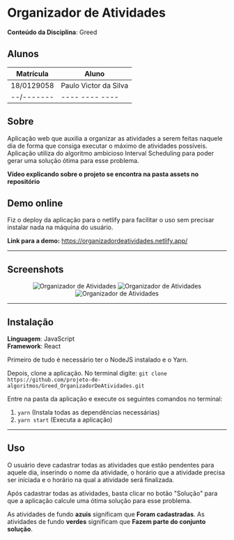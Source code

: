 # Organizador de Atividades

**Conteúdo da Disciplina**: Greed<br>

## Alunos
|Matrícula | Aluno |
| -- | -- |
| 18/0129058  |  Paulo Victor da Silva |
| --/-------  |  ---- ---- ---- |

## Sobre 
Aplicação web que auxilia a organizar as atividades a serem feitas naquele dia de forma que consiga executar o máximo de atividades possíveis.
Aplicação utiliza do algoritmo ambicioso Interval Scheduling para poder gerar uma solução ótima para esse problema.

**Vídeo explicando sobre o projeto se encontra na pasta assets no repositório**

## Demo online

Fiz o deploy da aplicação para o netlify para facilitar o uso sem precisar instalar nada na máquina do usuário.

**Link para a demo:** https://organizadordeatividades.netlify.app/

---

## Screenshots

<p align="center">
 <img src="https://github.com/projeto-de-algoritmos/Greed_OrganizadorDeAtividades/blob/main/assets/screen1.png" alt="Organizador de Atividades" /> 
 <img src="https://github.com/projeto-de-algoritmos/Greed_OrganizadorDeAtividades/blob/main/assets/screen2.png"  alt="Organizador de Atividades" />
 <img src="https://github.com/projeto-de-algoritmos/Greed_OrganizadorDeAtividades/blob/main/assets/screen3.png"  alt="Organizador de Atividades" />
</p>

---

## Instalação 
**Linguagem**: JavaScript<br>
**Framework**: React<br>

Primeiro de tudo é necessário ter o NodeJS instalado e o Yarn.

Depois, clone a aplicação. No terminal digite:
```git clone https://github.com/projeto-de-algoritmos/Greed_OrganizadorDeAtividades.git``` 

Entre na pasta da aplicação e execute os seguintes comandos no terminal:
1. ```yarn``` (Instala todas as dependências necessárias)
2. ```yarn start``` (Executa a aplicação)

---
## Uso 
O usuário deve cadastrar todas as atividades que estão pendentes para aquele dia, inserindo o nome da atividade, o horário que a atividade precisa ser iníciada e o horário na qual a atividade será finalizada.

Após cadastrar todas as atividades, basta clicar no botão "Solução" para que a aplicação calcule uma ótima solução para esse problema.

As atividades de fundo **azuis** significam que **Foram cadastradas**.
As atividades de fundo **verdes** significam que **Fazem parte do conjunto solução**.






